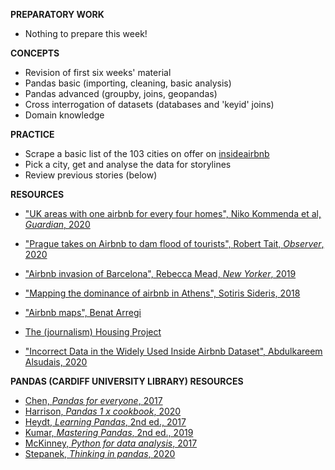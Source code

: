 **PREPARATORY WORK**

- Nothing to prepare this week!

**CONCEPTS**

- Revision of first six weeks' material
- Pandas basic (importing, cleaning, basic analysis)
- Pandas advanced (groupby, joins, geopandas)
- Cross interrogation of datasets (databases and 'keyid' joins)
- Domain knowledge

**PRACTICE**

- Scrape a basic list of the 103 cities on offer on [insideairbnb](http://insideairbnb.com/get-the-data.html)
- Pick a city, get and analyse the data for storylines
- Review previous stories (below)

**RESOURCES**

- ["UK areas with one airbnb for every four homes", Niko Kommenda et al, *Guardian*, 2020](https://www.theguardian.com/technology/2020/feb/20/revealed-the-areas-in-the-uk-with-one-airbnb-for-every-four-homes)
- ["Prague takes on Airbnb to dam flood of tourists", Robert Tait, *Observer*, 2020](https://www.theguardian.com/environment/2020/feb/01/overwhelmed-prague-tries-to-limit-airbnb-to-curb-tourism)
- ["Airbnb invasion of Barcelona", Rebecca Mead, *New Yorker*, 2019](https://www.newyorker.com/magazine/2019/04/29/the-airbnb-invasion-of-barcelona)

- ["Mapping the dominance of airbnb in Athens", Sotiris Sideris, 2018](https://medium.com/athenslivegr/mapping-the-dominance-of-airbnb-in-athens-4cb9e0657e80)
- ["Airbnb maps", Benat Arregi](https://barregi.com/airbnbmaps)
- [The (journalism) Housing Project](https://niemanreports.org/articles/journalists-across-europe-collaborate-to-cover-airbnb-and-other-housing-issues/)

- ["Incorrect Data in the Widely Used Inside Airbnb Dataset", Abdulkareem Alsudais, 2020](https://arxiv.org/abs/2007.03019)

**PANDAS (CARDIFF UNIVERSITY LIBRARY) RESOURCES**

- [Chen, *Pandas for everyone*, 2017](https://librarysearch.cardiff.ac.uk/permalink/f/1tfrs8a/44CAR_ALMA51125210150002420)
- [Harrison, *Pandas 1 x cookbook*, 2020](https://librarysearch.cardiff.ac.uk/permalink/f/1tfrs8a/44CAR_ALMA51156095570002420)
- [Heydt, *Learning Pandas*, 2nd ed., 2017](https://librarysearch.cardiff.ac.uk/permalink/f/djvk49/TN_cdi_igpublishing_primary_PACKT0000405)
- [Kumar, *Mastering Pandas*, 2nd ed., 2019](https://librarysearch.cardiff.ac.uk/permalink/f/djvk49/TN_cdi_safari_books_9781789343236)
- [McKinney, *Python for data analysis*, 2017](https://librarysearch.cardiff.ac.uk/permalink/f/1tfrs8a/44CAR_ALMA51125415750002420)
- [Stepanek, *Thinking in pandas*, 2020](https://librarysearch.cardiff.ac.uk/permalink/f/djvk49/TN_cdi_askewsholts_vlebooks_9781484258392)
